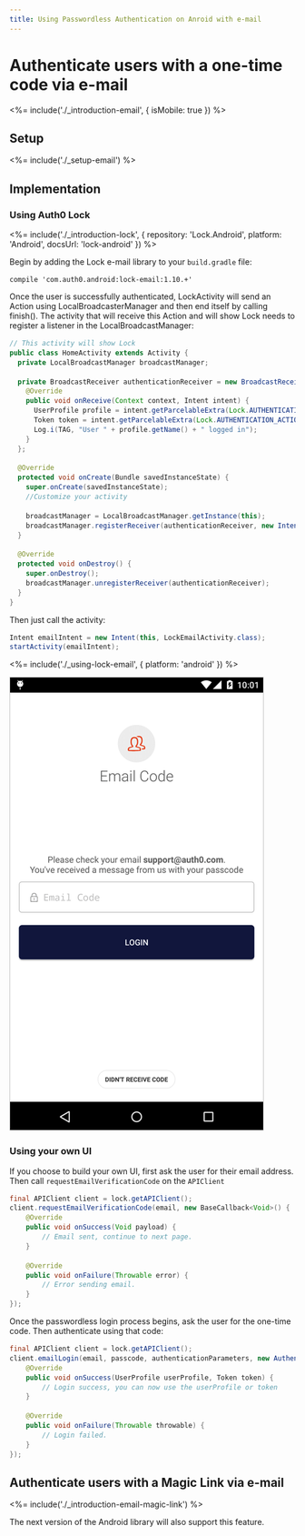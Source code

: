 ```yaml
---
title: Using Passwordless Authentication on Anroid with e-mail
---
```


# Authenticate users with a one-time code via e-mail

<%= include('./_introduction-email', { isMobile: true }) %>

## Setup

<%= include('./_setup-email') %>

## Implementation

### Using Auth0 Lock

<%= include('./_introduction-lock', { repository: 'Lock.Android', platform: 'Android', docsUrl: 'lock-android' }) %>

Begin by adding the Lock e-mail library to your `build.gradle` file:

```
compile 'com.auth0.android:lock-email:1.10.+'
```

Once the user is successfully authenticated, LockActivity will send an Action using LocalBroadcasterManager and then end itself by calling finish(). The activity that will receive this Action and will show Lock needs to register a listener in the LocalBroadcastManager:

```java
// This activity will show Lock
public class HomeActivity extends Activity {
  private LocalBroadcastManager broadcastManager;

  private BroadcastReceiver authenticationReceiver = new BroadcastReceiver() {
    @Override
    public void onReceive(Context context, Intent intent) {
      UserProfile profile = intent.getParcelableExtra(Lock.AUTHENTICATION_ACTION_PROFILE_PARAMETER);
      Token token = intent.getParcelableExtra(Lock.AUTHENTICATION_ACTION_TOKEN_PARAMETER);
      Log.i(TAG, "User " + profile.getName() + " logged in");
    }
  };

  @Override
  protected void onCreate(Bundle savedInstanceState) {
    super.onCreate(savedInstanceState);
    //Customize your activity

    broadcastManager = LocalBroadcastManager.getInstance(this);
    broadcastManager.registerReceiver(authenticationReceiver, new IntentFilter(Lock.AUTHENTICATION_ACTION));
  }

  @Override
  protected void onDestroy() {
    super.onDestroy();
    broadcastManager.unregisterReceiver(authenticationReceiver);
  }
}
```

Then just call the activity:

```java
Intent emailIntent = new Intent(this, LockEmailActivity.class);
startActivity(emailIntent);
```

<%= include('./_using-lock-email', { platform: 'android' }) %>

![](/media/articles/connections/passwordless/passwordless-email-enter-code-android.png)

### Using your own UI

If you choose to build your own UI, first ask the user for their email address. Then call `requestEmailVerificationCode` on the `APIClient`

```java
final APIClient client = lock.getAPIClient();
client.requestEmailVerificationCode(email, new BaseCallback<Void>() {
    @Override
    public void onSuccess(Void payload) {
        // Email sent, continue to next page.
    }

    @Override
    public void onFailure(Throwable error) {
        // Error sending email.
    }
});
```

Once the passwordless login process begins, ask the user for the one-time code. Then authenticate using that code:

```java
final APIClient client = lock.getAPIClient();
client.emailLogin(email, passcode, authenticationParameters, new AuthenticationCallback() {
    @Override
    public void onSuccess(UserProfile userProfile, Token token) {
        // Login success, you can now use the userProfile or token
    }

    @Override
    public void onFailure(Throwable throwable) {
        // Login failed.
    }
});
```

## Authenticate users with a Magic Link via e-mail

<%= include('./_introduction-email-magic-link') %>

The next version of the Android library will also support this feature.
